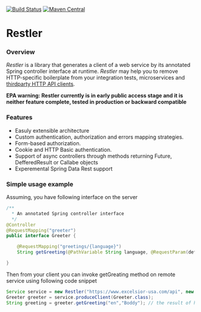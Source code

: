 [![Build Status](https://travis-ci.org/excelsior-oss/restler.svg?branch=master)](https://travis-ci.org/excelsior-oss/restler)
[![Maven Central](https://img.shields.io/maven-central/v/org.restler/restler-core.svg)](https://maven-badges.herokuapp.com/maven-central/org.restler/restler-core)

Restler
=======
 
### Overview
*Restler* is a library that generates a client of a web service by its annotated Spring controller interface at runtime. *Restler* may help you to remove HTTP-specific boilerplate from your integration tests, microservices and [thirdparty HTTP API clients](https://github.com/excelsior-oss/restler/wiki/GitHub-client).

**EPA warning: Restler currently is in early public access stage and it is neither feature complete, tested in production or backward compatible**

### Features
 * Easuly extensible architecture
 * Custom authentication, authorization and errors mapping strategies.
 * Form-based authorization.
 * Cookie and HTTP Basic authentication.
 * Support of async controllers through methods returning Future, DefferedResult or Callabe objects
 * Experemental Spring Data Rest support

### Simple usage example

Assuming, you have following interface on the server
```java
/** 
  * An annotated Spring controller interface
  */
@Controller
@RequestMapping("greeter")
public interface Greeter {

	@RequestMapping("greetings/{language}")	
	String getGreeting(@PathVariable String language, @RequestParam(defaultValue = "Anonimous") String name); 

}
```

Then from your client you can invoke getGreating method on remote service using following code snippet
```java
Service service = new Restler("https://www.excelsior-usa.com/api", new SpringMvcSupport()).build();
Greeter greeter = service.produceClient(Greeter.class);
String greeting = greeter.getGreeting("en","Boddy"); // the result of https://www.excelsior-usa.com/api/greeter/greetings/en?name=Boddy call
```

